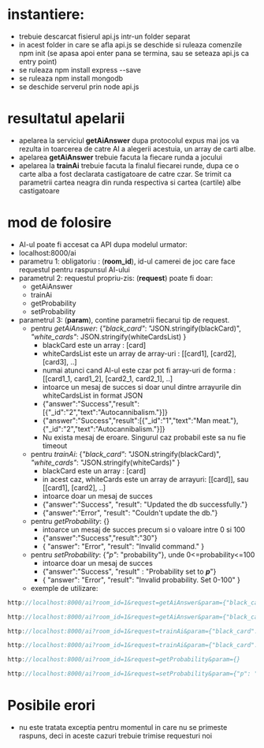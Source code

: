 # instantiere:
  - trebuie descarcat fisierul api.js intr-un folder separat
  - in acest folder in care se afla api.js se deschide si ruleaza comenzile npm init (se apasa apoi enter pana se termina, sau se seteaza api.js ca entry point)
  - se ruleaza npm install express --save
  - se ruleaza npm install mongodb
  - se deschide serverul prin node api.js
# resultatul apelarii
  - apelarea la serviciul **getAiAnswer** dupa protocolul expus mai jos va rezulta in toarcerea de catre AI a alegerii acestuia, un array de carti albe.
  - apelarea **getAiAnswer** trebuie facuta la fiecare runda a jocului
  - apelarea la **trainAi** trebuie facuta la finalul fiecarei runde, dupa ce o carte alba a fost declarata castigatoare de catre czar. Se trimit ca parametrii cartea neagra din runda respectiva si cartea (cartile) albe castigatoare
# mod de folosire
  - AI-ul poate fi accesat ca API dupa modelul urmator: 
  - localhost:8000/ai
  - parametru 1: obligatoriu : (**room_id**), id-ul camerei de joc care face requestul pentru raspunsul AI-ului
  - parametrul 2: requestul propriu-zis: (**request**) poate fi doar:
    - getAiAnswer
    - trainAi
    - getProbability
    - setProbability
  - parametrul 3: (**param**), contine parametrii fiecarui tip de request.
    - pentru *getAiAnswer*: {*"black_card"*: "JSON.stringify(blackCard)", *"white_cards"*: JSON.stringify(whiteCardsList) }
      - blackCard este un array : [card]
      - whiteCardsList este un array de array-uri : [[card1], [card2], [card3], ..]
      - numai atunci cand AI-ul este czar pot fi array-uri de forma : [[card1_1, card1_2], [card2_1, card2_1], ..]
      - intoarce un mesaj de succes si doar unul dintre arrayurile din whiteCardsList in format JSON
      - {"answer":"Success","result":[{"_id":"2","text":"Autocannibalism."}]}
      - {"answer":"Success","result":[{"_id":"1","text":"Man meat."},{"_id":"2","text":"Autocannibalism."}]}
      - Nu exista mesaj de eroare. Singurul caz probabil este sa nu fie timeout
    - pentru *trainAi*: {*"black_card"*: "JSON.stringify(blackCard)", *"white_cards"*: "JSON.stringify(whiteCards)" }
      - blackCard este un array : [card]
      - in acest caz, whiteCards este  un array de arrayuri: [[card]], sau [[card1], [card2], ..]
      - intoarce doar un mesaj de succes
      - {"answer":"Success", "result": "Updated the db successfully."}
      - {"answer":"Error", "result": "Couldn't update the db."}
    - pentru *getProbability*: {}
      - intoarce un mesaj de succes precum si o valoare intre 0 si 100
      - {"answer":"Success","result":"30"}
      - { "answer": "Error", "result": "Invalid command." }
    - pentru *setProbability*: {*"p"*: "probability"}, unde 0<=probability<=100
      - intoarce doar un mesaj de succes
      - {"answer":"Success", "result" : "Probability set to ***p***"}
      - { "answer": "Error", "result": "Invalid probability. Set 0-100" }
    - exemple de utilizare: 




```javascript
http://localhost:8000/ai?room_id=1&request=getAiAnswer&param={"black_card": [{ "_id": "1", "text": "I got 99 problems but  ain't one.", "pick": "1" }],  "white_cards": [[{ "_id": "1", "text":  "Man meat."}], [{ "_id": "2", "text": "Autocannibalism."}], [{ "_id": "4", "text":  "Man meat."}], [{ "_id": "3", "text": "Autocannibalism."}]] }
```

```javascript
http://localhost:8000/ai?room_id=1&request=getAiAnswer&param={"black_card": [{ "_id": "1", "text": "I got 99 problems but  ain't one.", "pick": "1" }],  "white_cards": [[{ "_id": "1", "text":  "Man meat."}, { "_id": "2", "text": "Autocannibalism."}], [{ "_id": "3", "text": "Autocannibalism."}, { "_id": "4", "text":  "Man meat."}]] }
```

```javascript
http://localhost:8000/ai?room_id=1&request=trainAi&param={"black_card": [{ "_id": "1", "text": "I got 99 problems but  ain't one.", "pick": "1" }], "white_cards": [[{ "_id": "1", "text":  "Man meat."}]]}
```

```javascript
http://localhost:8000/ai?room_id=1&request=trainAi&param={"black_card": [{ "_id": "2", "text": "I got 99 problems but  ain't one.", "pick": "1" }], "white_cards": [[{ "_id": "1", "text":  "Man meat."}], [{ "_id": "2", "text":  "Man meat."}]]}
```

```javascript
http://localhost:8000/ai?room_id=1&request=getProbability&param={}
```

```javascript
http://localhost:8000/ai?room_id=1&request=setProbability&param={"p": "30"}
```
    
# Posibile erori

  - nu este tratata exceptia pentru momentul in care nu se primeste raspuns, deci in aceste cazuri trebuie trimise requesturi noi


